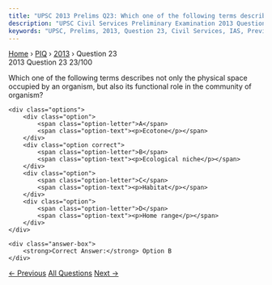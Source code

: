 ```yaml
---
title: "UPSC 2013 Prelims Q23: Which one of the following terms describes not only the phys..."
description: "UPSC Civil Services Preliminary Examination 2013 Question 23 with options and answer"
keywords: "UPSC, Prelims, 2013, Question 23, Civil Services, IAS, Previous Year Questions"
---
```


<nav class="breadcrumb">
    <a href="../../">Home</a>
    <span>›</span>
    <a href="../">PIQ</a>
    <span>›</span>
    <a href="./">2013</a>
    <span>›</span>
    <span>Question 23</span>
</nav>

<div class="question-header">
    <div class="question-meta">
        <span class="year-badge">2013</span>
        <span class="question-number">Question 23</span>
        <span class="progress">23/100</span>
    </div>
    <div class="progress-bar">
        <div class="progress-fill" style="width: 23.0%"></div>
    </div>
</div>

<div class="question-content">
    <div class="question-text">
        <p>Which one of the following terms describes not only the physical space occupied by an organism, but also its functional role in the community of organism?</p>
    </div>
    
    <div class="options">
        <div class="option">
            <span class="option-letter">A</span>
            <span class="option-text"><p>Ecotone</p></span>
        </div>
        <div class="option correct">
            <span class="option-letter">B</span>
            <span class="option-text"><p>Ecological niche</p></span>
        </div>
        <div class="option">
            <span class="option-letter">C</span>
            <span class="option-text"><p>Habitat</p></span>
        </div>
        <div class="option">
            <span class="option-letter">D</span>
            <span class="option-text"><p>Home range</p></span>
        </div>
    </div>

    <div class="answer-box">
        <strong>Correct Answer:</strong> Option B
    </div>
</div>

<div class="question-nav">
    <a href="../q022-which-of-the-following-statements-isare-applicable/" class="nav-btn prev">← Previous</a>
    <a href="../" class="nav-btn center">All Questions</a>
    <a href="../q024-photochemical-smog-is-a-resultant-of-the-reaction/" class="nav-btn next">Next →</a>
</div>
